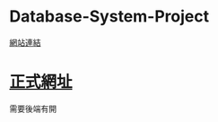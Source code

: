 # Database-System-Project
[網站連結](https://yuehua00.github.io/Database-System-Project/)

# [正式網址](https://5994-140-136-52-161.ngrok-free.app/)
需要後端有開
